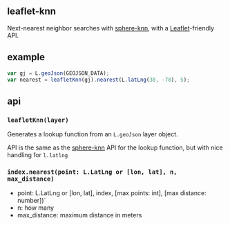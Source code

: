 ## leaflet-knn

Next-nearest neighbor searches with [sphere-knn](https://github.com/darkskyapp/sphere-knn),
with a [Leaflet](http://leafletjs.com/)-friendly API.

## example

```js
var gj = L.geoJson(GEOJSON_DATA);
var nearest = leafletKnn(gj).nearest(L.latLng(38, -78), 5);
```

## api

### `leafletKnn(layer)`

Generates a lookup function from an `L.geoJson` layer object.

API is the same as the [sphere-knn](https://github.com/darkskyapp/sphere-knn) API
for the lookup function, but with nice handling for `l.latlng`

### `index.nearest(point: L.LatLng or [lon, lat], n, max_distance)`

* point: L.LatLng or [lon, lat], index, [max points: int], [max distance: number])`
* n: how many
* max_distance: maximum distance in meters
